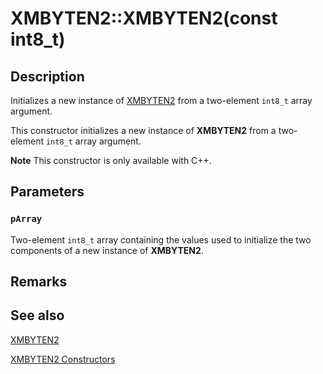 # XMBYTEN2::XMBYTEN2(const int8_t)

## Description

Initializes a new instance of [XMBYTEN2](https://learn.microsoft.com/windows/desktop/api/directxpackedvector/ns-directxpackedvector-xmbyten2) from a two-element `int8_t` array argument.

This constructor initializes a new instance of **XMBYTEN2** from a two-element `int8_t` array argument.

**Note** This constructor is only available with C++.

## Parameters

### `pArray`

Two-element `int8_t` array containing the values used to initialize the two components of a new instance of **XMBYTEN2**.

## Remarks

## See also

[XMBYTEN2](https://learn.microsoft.com/windows/desktop/api/directxpackedvector/ns-directxpackedvector-xmbyten2)

[XMBYTEN2 Constructors](https://learn.microsoft.com/windows/desktop/dxmath/xmbyten2-ctor)